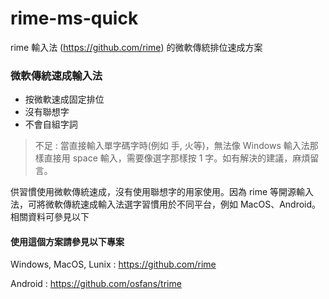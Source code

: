 # rime-ms-quick
rime 輸入法 (https://github.com/rime) 的微軟傳統排位速成方案


### 微軟傳統速成輸入法

* 按微軟速成固定排位
* 沒有聯想字
* 不會自組字詞

>不足 : 當直接輸入單字碼字時(例如 手, 火等)，無法像 Windows 輸入法那樣直接用 space 輸入，需要像選字那樣按 1 字。如有解決的建議，麻煩留言。



供習慣使用微軟傳統速成，沒有使用聯想字的用家使用。因為 rime 等開源輸入法，可將微軟傳統速成輸入法選字習慣用於不同平台，例如 MacOS、Android。相關資料可參見以下


#### 使用這個方案請參見以下專案
Windows, MacOS, Lunix : https://github.com/rime

Android : https://github.com/osfans/trime
